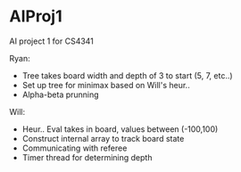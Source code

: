# AIProj1
AI project 1 for CS4341

Ryan:
- Tree takes board width and depth of 3 to start (5, 7, etc..)
- Set up tree for minimax based on Will's heur.. 
- Alpha-beta prunning

Will:
- Heur.. Eval takes in board, values between (-100,100)
- Construct internal array to track board state
- Communicating with referee
- Timer thread for determining depth